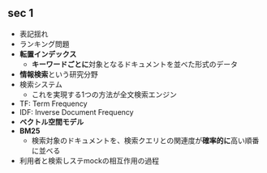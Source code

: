 ## sec 1

- 表記揺れ
- ランキング問題
- **転置インデックス**
  - **キーワードごとに**対象となるドキュメントを並べた形式のデータ
- **情報検索**という研究分野
- 検索システム
  - これを実現する1つの方法が全文検索エンジン
- TF: Term Frequency
- IDF: Inverse Document Frequency
- **ベクトル空間モデル**
- **BM25**
  - 検索対象のドキュメントを、検索クエリとの関連度が**確率的に**高い順番に並べる
- 利用者と検索しステmockの相互作用の過程
